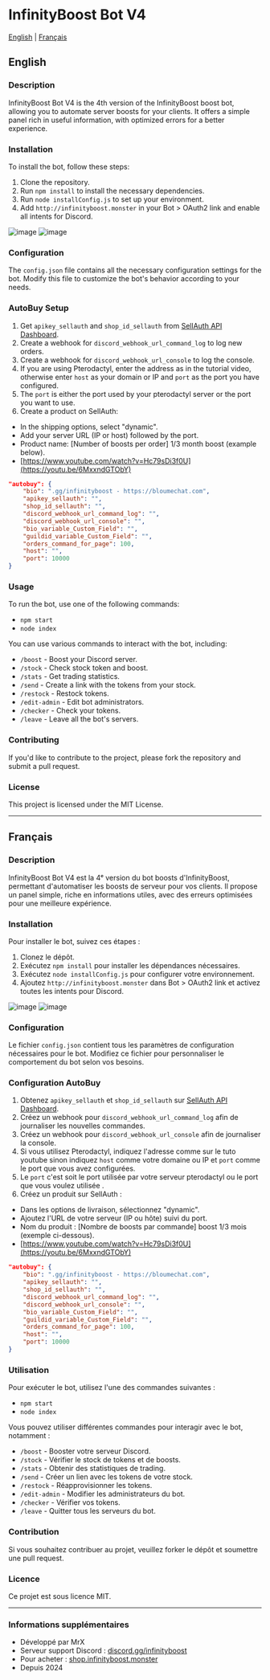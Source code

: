 # InfinityBoost Bot V4

[English](#english) | [Français](#français)

## English
### Description
InfinityBoost Bot V4 is the 4th version of the InfinityBoost boost bot, allowing you to automate server boosts for your clients. It offers a simple panel rich in useful information, with optimized errors for a better experience.

### Installation
To install the bot, follow these steps:
1. Clone the repository.
2. Run `npm install` to install the necessary dependencies.
3. Run `node installConfig.js` to set up your environment.
4. Add `http://infinityboost.monster` in your Bot > OAuth2 link and enable all intents for Discord.

![image](https://github.com/user-attachments/assets/67776347-8e0b-41dd-b1f2-4f13692d9e9d) ![image](https://github.com/user-attachments/assets/e9356bcc-6f43-4287-9d4d-a747f0739921)

### Configuration
The `config.json` file contains all the necessary configuration settings for the bot. Modify this file to customize the bot's behavior according to your needs.

### AutoBuy Setup
1. Get `apikey_sellauth` and `shop_id_sellauth` from [SellAuth API Dashboard](https://dash.sellauth.com/api).
2. Create a webhook for `discord_webhook_url_command_log` to log new orders.
3. Create a webhook for `discord_webhook_url_console` to log the console.
4. If you are using Pterodactyl, enter the address as in the tutorial video, otherwise enter `host` as your domain or IP and `port` as the port you have configured.
5. The `port` is either the port used by your pterodactyl server or the port you want to use.
6. Create a product on SellAuth:
- In the shipping options, select "dynamic".
- Add your server URL (IP or host) followed by the port.
- Product name: [Number of boosts per order] 1/3 month boost (example below).
- [https://www.youtube.com/watch?v=Hc79sDi3f0U](https://youtu.be/6MxxndGTObY)

```json
"autobuy": {
    "bio": ".gg/infinityboost - https://bloumechat.com",
    "apikey_sellauth": "",
    "shop_id_sellauth": "",
    "discord_webhook_url_command_log": "",
    "discord_webhook_url_console": "",
    "bio_variable_Custom_Field": "",
    "guildid_variable_Custom_Field": "",
    "orders_command_for_page": 100,
    "host": "",
    "port": 10000
}
```

### Usage
To run the bot, use one of the following commands:
- `npm start`
- `node index`

You can use various commands to interact with the bot, including:
- `/boost` - Boost your Discord server.
- `/stock` - Check stock token and boost.
- `/stats` - Get trading statistics.
- `/send` - Create a link with the tokens from your stock.
- `/restock` - Restock tokens.
- `/edit-admin` - Edit bot administrators.
- `/checker` - Check your tokens.
- `/leave` - Leave all the bot's servers.

### Contributing
If you'd like to contribute to the project, please fork the repository and submit a pull request.

### License
This project is licensed under the MIT License.

---

## Français
### Description
InfinityBoost Bot V4 est la 4ᵉ version du bot boosts d'InfinityBoost, permettant d'automatiser les boosts de serveur pour vos clients. Il propose un panel simple, riche en informations utiles, avec des erreurs optimisées pour une meilleure expérience.

### Installation
Pour installer le bot, suivez ces étapes :
1. Clonez le dépôt.
2. Exécutez `npm install` pour installer les dépendances nécessaires.
3. Exécutez `node installConfig.js` pour configurer votre environnement.
4. Ajoutez `http://infinityboost.monster` dans Bot > OAuth2 link et activez toutes les intents pour Discord.


![image](https://github.com/user-attachments/assets/67776347-8e0b-41dd-b1f2-4f13692d9e9d) ![image](https://github.com/user-attachments/assets/3c155374-3f46-4e5e-b941-16fc9ca211cf)

### Configuration
Le fichier `config.json` contient tous les paramètres de configuration nécessaires pour le bot. Modifiez ce fichier pour personnaliser le comportement du bot selon vos besoins.

### Configuration AutoBuy
1. Obtenez `apikey_sellauth` et `shop_id_sellauth` sur [SellAuth API Dashboard](https://dash.sellauth.com/api).
2. Créez un webhook pour `discord_webhook_url_command_log` afin de journaliser les nouvelles commandes.
3. Créez un webhook pour `discord_webhook_url_console` afin de journaliser la console.
4. Si vous utilisez Pterodactyl, indiquez l'adresse comme sur le tuto youtube sinon indiquez `host` comme votre domaine ou IP et `port` comme le port que vous avez configurées.
5. Le `port` c'est soit le port utilisée par votre serveur pterodactyl ou le port que vous voulez utilisée .
6. Créez un produit sur SellAuth :
  - Dans les options de livraison, sélectionnez "dynamic".
  - Ajoutez l'URL de votre serveur (IP ou hôte) suivi du port.
  - Nom du produit : [Nombre de boosts par commande] boost 1/3 mois (exemple ci-dessous).
  - [https://www.youtube.com/watch?v=Hc79sDi3f0U](https://youtu.be/6MxxndGTObY)

```json
"autobuy": {
    "bio": ".gg/infinityboost - https://bloumechat.com",
    "apikey_sellauth": "",
    "shop_id_sellauth": "",
    "discord_webhook_url_command_log": "",
    "discord_webhook_url_console": "",
    "bio_variable_Custom_Field": "",
    "guildid_variable_Custom_Field": "",
    "orders_command_for_page": 100,
    "host": "",
    "port": 10000
}
```

### Utilisation
Pour exécuter le bot, utilisez l'une des commandes suivantes :
- `npm start`
- `node index`

Vous pouvez utiliser différentes commandes pour interagir avec le bot, notamment :
- `/boost` - Booster votre serveur Discord.
- `/stock` - Vérifier le stock de tokens et de boosts.
- `/stats` - Obtenir des statistiques de trading.
- `/send` - Créer un lien avec les tokens de votre stock.
- `/restock` - Réapprovisionner les tokens.
- `/edit-admin` - Modifier les administrateurs du bot.
- `/checker` - Vérifier vos tokens.
- `/leave` - Quitter tous les serveurs du bot.

### Contribution
Si vous souhaitez contribuer au projet, veuillez forker le dépôt et soumettre une pull request.

### Licence
Ce projet est sous licence MIT.

---

### Informations supplémentaires
- Développé par MrX
- Serveur support Discord : [discord.gg/infinityboost](https://discord.gg/infinityboost)
- Pour acheter : [shop.infinityboost.monster](https://shop.infinityboost.monster/)
- Depuis 2024

